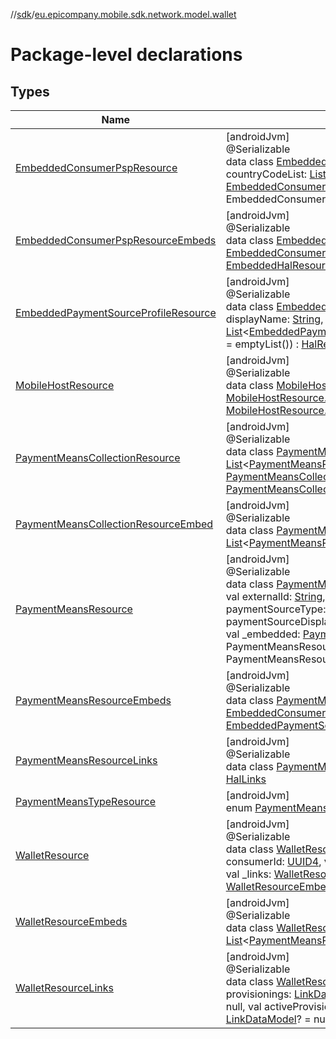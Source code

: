 //[sdk](../../index.md)/[eu.epicompany.mobile.sdk.network.model.wallet](index.md)

# Package-level declarations

## Types

| Name | Summary |
|---|---|
| [EmbeddedConsumerPspResource](-embedded-consumer-psp-resource/index.md) | [androidJvm]<br>@Serializable<br>data class [EmbeddedConsumerPspResource](-embedded-consumer-psp-resource/index.md)(val id: [UUID4](../eu.epicompany.mobile.android.datatypes/index.md#229649042%2FClasslikes%2F462465411), val name: [String](https://kotlinlang.org/api/latest/jvm/stdlib/kotlin/-string/index.html), val countryCodeList: [List](https://kotlinlang.org/api/latest/jvm/stdlib/kotlin.collections/-list/index.html)&lt;[String](https://kotlinlang.org/api/latest/jvm/stdlib/kotlin/-string/index.html)&gt;, val _links: [SelfLinkOnly](../eu.epicompany.mobile.android.data.network.model.hypermedia/-self-link-only/index.md)? = null, val _embedded: [EmbeddedConsumerPspResourceEmbeds](-embedded-consumer-psp-resource-embeds/index.md) = EmbeddedConsumerPspResourceEmbeds()) : [HalResource](../eu.epicompany.mobile.android.data.network.model.hypermedia/-hal-resource/index.md) |
| [EmbeddedConsumerPspResourceEmbeds](-embedded-consumer-psp-resource-embeds/index.md) | [androidJvm]<br>@Serializable<br>data class [EmbeddedConsumerPspResourceEmbeds](-embedded-consumer-psp-resource-embeds/index.md)(val meta: [EmbeddedConsumerPspResourceEmbeds.MetaData](-embedded-consumer-psp-resource-embeds/-meta-data/index.md)? = null) : [EmbeddedHalResources](../eu.epicompany.mobile.android.data.network.model.hypermedia/-embedded-hal-resources/index.md) |
| [EmbeddedPaymentSourceProfileResource](-embedded-payment-source-profile-resource/index.md) | [androidJvm]<br>@Serializable<br>data class [EmbeddedPaymentSourceProfileResource](-embedded-payment-source-profile-resource/index.md)(val id: [UUID4](../eu.epicompany.mobile.android.datatypes/index.md#229649042%2FClasslikes%2F462465411)? = null, val displayName: [String](https://kotlinlang.org/api/latest/jvm/stdlib/kotlin/-string/index.html), val paymentSourceProxies: [List](https://kotlinlang.org/api/latest/jvm/stdlib/kotlin.collections/-list/index.html)&lt;[EmbeddedPaymentSourceProfileResource.PaymentSourceProxyResource](-embedded-payment-source-profile-resource/-payment-source-proxy-resource/index.md)&gt; = emptyList()) : [HalResource](../eu.epicompany.mobile.android.data.network.model.hypermedia/-hal-resource/index.md) |
| [MobileHostResource](-mobile-host-resource/index.md) | [androidJvm]<br>@Serializable<br>data class [MobileHostResource](-mobile-host-resource/index.md)(val type: [String](https://kotlinlang.org/api/latest/jvm/stdlib/kotlin/-string/index.html) = &quot;Mobile&quot;, val device: [MobileHostResource.DeviceResource](-mobile-host-resource/-device-resource/index.md), val app: [MobileHostResource.AppResource](-mobile-host-resource/-app-resource/index.md)) |
| [PaymentMeansCollectionResource](-payment-means-collection-resource/index.md) | [androidJvm]<br>@Serializable<br>data class [PaymentMeansCollectionResource](-payment-means-collection-resource/index.md)(val paymentMeans: [List](https://kotlinlang.org/api/latest/jvm/stdlib/kotlin.collections/-list/index.html)&lt;[PaymentMeansResource](-payment-means-resource/index.md)&gt;, val _embedded: [PaymentMeansCollectionResource.Embeds](-payment-means-collection-resource/-embeds/index.md) = Embeds(), val _links: [PaymentMeansCollectionResource.Links](-payment-means-collection-resource/-links/index.md) = Links()) : [HalResource](../eu.epicompany.mobile.android.data.network.model.hypermedia/-hal-resource/index.md) |
| [PaymentMeansCollectionResourceEmbed](-payment-means-collection-resource-embed/index.md) | [androidJvm]<br>@Serializable<br>data class [PaymentMeansCollectionResourceEmbed](-payment-means-collection-resource-embed/index.md)(val paymentMeans: [List](https://kotlinlang.org/api/latest/jvm/stdlib/kotlin.collections/-list/index.html)&lt;[PaymentMeansResource](-payment-means-resource/index.md)&gt;) : [EmbeddedHalResources](../eu.epicompany.mobile.android.data.network.model.hypermedia/-embedded-hal-resources/index.md) |
| [PaymentMeansResource](-payment-means-resource/index.md) | [androidJvm]<br>@Serializable<br>data class [PaymentMeansResource](-payment-means-resource/index.md)(val id: [UUID4](../eu.epicompany.mobile.android.datatypes/index.md#229649042%2FClasslikes%2F462465411), val paymentSourceId: [UUID4](../eu.epicompany.mobile.android.datatypes/index.md#229649042%2FClasslikes%2F462465411), val externalId: [String](https://kotlinlang.org/api/latest/jvm/stdlib/kotlin/-string/index.html), val consumerPspId: [UUID4](../eu.epicompany.mobile.android.datatypes/index.md#229649042%2FClasslikes%2F462465411), val publicKey: [JWK](../eu.epicompany.mobile.sdk.domain.model.authentication/-j-w-k/index.md), val paymentSourceType: [PaymentMeansTypeResource](-payment-means-type-resource/index.md), val paymentSourceDisplayName: [String](https://kotlinlang.org/api/latest/jvm/stdlib/kotlin/-string/index.html), val paymentSourceDisplayDigits: [String](https://kotlinlang.org/api/latest/jvm/stdlib/kotlin/-string/index.html), val _embedded: [PaymentMeansResourceEmbeds](-payment-means-resource-embeds/index.md) = PaymentMeansResourceEmbeds(), val _links: [PaymentMeansResourceLinks](-payment-means-resource-links/index.md) = PaymentMeansResourceLinks()) : [HalResource](../eu.epicompany.mobile.android.data.network.model.hypermedia/-hal-resource/index.md) |
| [PaymentMeansResourceEmbeds](-payment-means-resource-embeds/index.md) | [androidJvm]<br>@Serializable<br>data class [PaymentMeansResourceEmbeds](-payment-means-resource-embeds/index.md)(val consumerPsp: [EmbeddedConsumerPspResource](-embedded-consumer-psp-resource/index.md)? = null, val paymentSourceProfile: [EmbeddedPaymentSourceProfileResource](-embedded-payment-source-profile-resource/index.md)? = null) : [EmbeddedHalResources](../eu.epicompany.mobile.android.data.network.model.hypermedia/-embedded-hal-resources/index.md) |
| [PaymentMeansResourceLinks](-payment-means-resource-links/index.md) | [androidJvm]<br>@Serializable<br>data class [PaymentMeansResourceLinks](-payment-means-resource-links/index.md)(val self: [LinkDataModel](../eu.epicompany.mobile.android.data.network.model.hypermedia/-link-data-model/index.md)? = null) : [HalLinks](../eu.epicompany.mobile.android.data.network.model.hypermedia/-hal-links/index.md) |
| [PaymentMeansTypeResource](-payment-means-type-resource/index.md) | [androidJvm]<br>enum [PaymentMeansTypeResource](-payment-means-type-resource/index.md) : [Enum](https://kotlinlang.org/api/latest/jvm/stdlib/kotlin/-enum/index.html)&lt;[PaymentMeansTypeResource](-payment-means-type-resource/index.md)&gt; |
| [WalletResource](-wallet-resource/index.md) | [androidJvm]<br>@Serializable<br>data class [WalletResource](-wallet-resource/index.md)(val id: [UUID4](../eu.epicompany.mobile.android.datatypes/index.md#229649042%2FClasslikes%2F462465411), val walletName: [String](https://kotlinlang.org/api/latest/jvm/stdlib/kotlin/-string/index.html), val consumerId: [UUID4](../eu.epicompany.mobile.android.datatypes/index.md#229649042%2FClasslikes%2F462465411), val host: [MobileHostResource](-mobile-host-resource/index.md), val walletPublicKey: [JWK](../eu.epicompany.mobile.sdk.domain.model.authentication/-j-w-k/index.md), val _links: [WalletResourceLinks](-wallet-resource-links/index.md) = WalletResourceLinks(), val _embedded: [WalletResourceEmbeds](-wallet-resource-embeds/index.md) = WalletResourceEmbeds()) : [HalResource](../eu.epicompany.mobile.android.data.network.model.hypermedia/-hal-resource/index.md) |
| [WalletResourceEmbeds](-wallet-resource-embeds/index.md) | [androidJvm]<br>@Serializable<br>data class [WalletResourceEmbeds](-wallet-resource-embeds/index.md)(val paymentMeans: [List](https://kotlinlang.org/api/latest/jvm/stdlib/kotlin.collections/-list/index.html)&lt;[PaymentMeansResource](-payment-means-resource/index.md)&gt; = emptyList()) : [EmbeddedHalResources](../eu.epicompany.mobile.android.data.network.model.hypermedia/-embedded-hal-resources/index.md) |
| [WalletResourceLinks](-wallet-resource-links/index.md) | [androidJvm]<br>@Serializable<br>data class [WalletResourceLinks](-wallet-resource-links/index.md)(val self: [LinkDataModel](../eu.epicompany.mobile.android.data.network.model.hypermedia/-link-data-model/index.md)? = null, val provisionings: [LinkDataModel](../eu.epicompany.mobile.android.data.network.model.hypermedia/-link-data-model/index.md)? = null, val paymentMeans: [LinkDataModel](../eu.epicompany.mobile.android.data.network.model.hypermedia/-link-data-model/index.md)? = null, val activeProvisioning: [LinkDataModel](../eu.epicompany.mobile.android.data.network.model.hypermedia/-link-data-model/index.md)? = null, val notification: [LinkDataModel](../eu.epicompany.mobile.android.data.network.model.hypermedia/-link-data-model/index.md)? = null) : [HalLinks](../eu.epicompany.mobile.android.data.network.model.hypermedia/-hal-links/index.md) |
